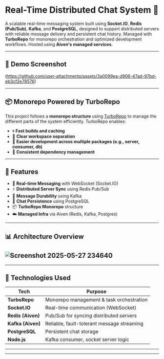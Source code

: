 

# Real-Time Distributed Chat System 🚀

A scalable real-time messaging system built using **Socket.IO**, **Redis (Pub/Sub)**, **Kafka**, and **PostgreSQL**, designed to support distributed servers with reliable message delivery and persistent chat history. Managed with **TurboRepo** for monorepo orchestration and optimized development workflows. Hosted using **Aiven's managed services**.

---

## 📸 Demo Screenshot

(https://github.com/user-attachments/assets/3a0099ea-d906-47ad-97bd-eb3cf2e78576)


---------------

## 📦 Monorepo Powered by TurboRepo

This project follows a **monorepo structure** using [TurboRepo](https://turbo.build/repo) to manage the different parts of the system efficiently. TurboRepo enables:

- 🌀 **Fast builds and caching**
- 📁 **Clear workspace separation**
- 🔁 **Easier development across multiple packages (e.g., server, consumer, db)**
- 🧱 **Consistent dependency management**

---

## 📌 Features

- 🔁 **Real-time Messaging** with WebSocket (Socket.IO)
- ⚡ **Distributed Server Sync** using Redis Pub/Sub
- 📨 **Message Durability** using Kafka
- 💾 **Chat Persistence** using PostgreSQL
- 📦 **TurboRepo Monorepo** structure
- ☁️ **Managed Infra** via Aiven (Redis, Kafka, Postgres)

---

## 📊 Architecture Overview
![Screenshot 2025-05-27 234640](https://github.com/user-attachments/assets/60ffe532-e44f-4b02-8f18-19095898d95c)
---

---

## 🔧 Technologies Used

| Tech             | Purpose                                      |
|------------------|----------------------------------------------|
| **TurboRepo**     | Monorepo management & task orchestration     |
| **Socket.IO**     | Real-time communication (WebSocket)          |
| **Redis (Aiven)** | Pub/Sub for syncing distributed servers      |
| **Kafka (Aiven)** | Reliable, fault-tolerant message streaming   |
| **PostgreSQL**    | Persistent chat storage                      |
| **Node.js**       | Kafka consumer, socket server logic          |

---


---







